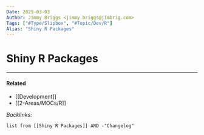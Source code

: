 ```yaml
---
Date: 2025-03-03
Author: Jimmy Briggs <jimmy.briggs@jimbrig.com>
Tags: ["#Type/Slipbox", "#Topic/Dev/R"]
Alias: "Shiny R Packages"
---
```


# Shiny R Packages

***

#### Related

- [[Development]]
- [[2-Areas/MOCs/R]]


*Backlinks:*

```dataview
list from [[Shiny R Packages]] AND -"Changelog"
```